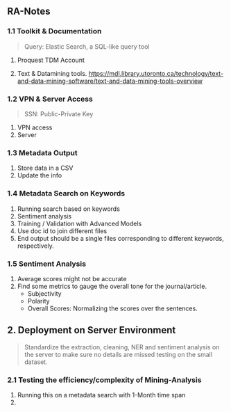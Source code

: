## RA-Notes

### 1.1 Toolkit & Documentation

> Query: Elastic Search, a SQL-like query tool

1. Proquest TDM Account

2. Text & Datamining tools. https://mdl.library.utoronto.ca/technology/text-and-data-mining-software/text-and-data-mining-tools-overview

   

### 1.2  VPN & Server Access

> SSN: Public-Private Key

1. VPN access
2. Server

### 1.3 Metadata Output

1. Store data in a CSV
2. Update the info 

### 1.4 Metadata Search on Keywords

1. Running search based on keywords
2. Sentiment analysis
3. Training / Validation with Advanced Models
4. Use doc id to join different files
5. End output should be a single files corresponding to different keywords, respectively.

### 1.5 Sentiment Analysis

1. Average scores might not be accurate 
2. Find some metrics to gauge the overall tone for the journal/article. 
    - Subjectivity
    - Polarity
    - Overall Scores: Normalizing the scores over the sentences. 


## 2. Deployment on Server Environment

> Standardize the extraction, cleaning, NER and sentiment analysis on the server to make sure no details are missed testing on the small dataset.

### 2.1 Testing the efficiency/complexity of Mining-Analysis

1. Running this on a metadata search with 1-Month time span
2. 